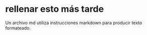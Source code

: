 # rellenar esto más tarde
Un archivo md utiliza instrucciones markdown para producir texto formateado.